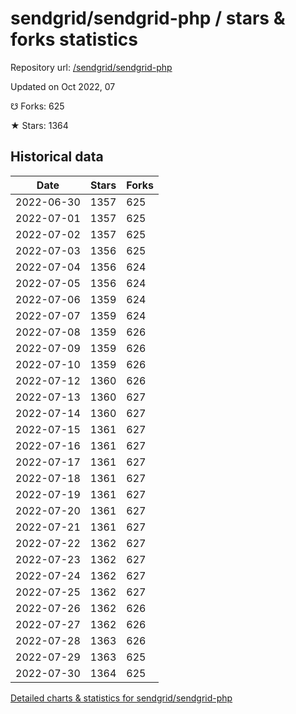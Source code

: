 # sendgrid/sendgrid-php / stars & forks statistics

Repository url: [/sendgrid/sendgrid-php](https://github.com/sendgrid/sendgrid-php)

Updated on Oct 2022, 07

☋ Forks: 625

★ Stars: 1364

## Historical data
| Date | Stars | Forks |
|------|-------|-------|
| 2022-06-30 | 1357 | 625 | 
| 2022-07-01 | 1357 | 625 | 
| 2022-07-02 | 1357 | 625 | 
| 2022-07-03 | 1356 | 625 | 
| 2022-07-04 | 1356 | 624 | 
| 2022-07-05 | 1356 | 624 | 
| 2022-07-06 | 1359 | 624 | 
| 2022-07-07 | 1359 | 624 | 
| 2022-07-08 | 1359 | 626 | 
| 2022-07-09 | 1359 | 626 | 
| 2022-07-10 | 1359 | 626 | 
| 2022-07-12 | 1360 | 626 | 
| 2022-07-13 | 1360 | 627 | 
| 2022-07-14 | 1360 | 627 | 
| 2022-07-15 | 1361 | 627 | 
| 2022-07-16 | 1361 | 627 | 
| 2022-07-17 | 1361 | 627 | 
| 2022-07-18 | 1361 | 627 | 
| 2022-07-19 | 1361 | 627 | 
| 2022-07-20 | 1361 | 627 | 
| 2022-07-21 | 1361 | 627 | 
| 2022-07-22 | 1362 | 627 | 
| 2022-07-23 | 1362 | 627 | 
| 2022-07-24 | 1362 | 627 | 
| 2022-07-25 | 1362 | 627 | 
| 2022-07-26 | 1362 | 626 | 
| 2022-07-27 | 1362 | 626 | 
| 2022-07-28 | 1363 | 626 | 
| 2022-07-29 | 1363 | 625 | 
| 2022-07-30 | 1364 | 625 | 


[Detailed charts & statistics for sendgrid/sendgrid-php](https://reviewgithub.com/rep/sendgrid/sendgrid-php)
